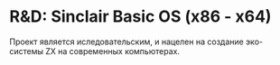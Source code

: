 R&D: Sinclair Basic OS (x86 - x64)
====
Проект является иследовательским, и нацелен на создание эко-системы ZX на современных компьютерах.
